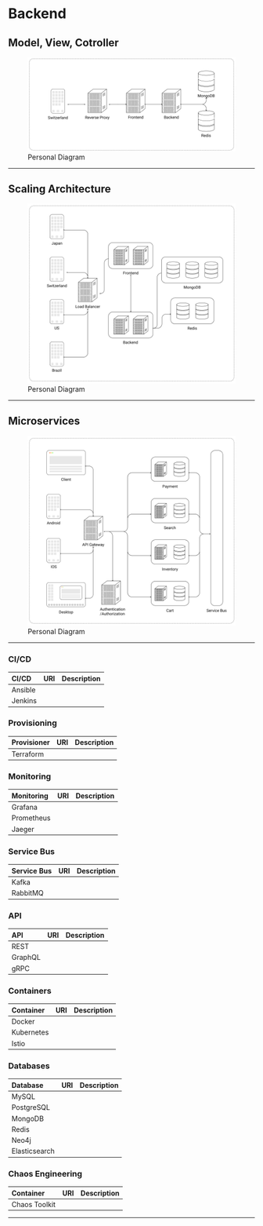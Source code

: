 # Backend

## Model, View, Cotroller

<figure>
  <img src="../../images/MVC.png" alt="MVC architecture"/>
  <figcaption>Personal Diagram</figcaption>
</figure>

<hr/>

## Scaling Architecture

<figure>
  <img src="../../images/ScallingInfrastructure.png" alt="scaling architecture"/>
  <figcaption>Personal Diagram</figcaption>
</figure>

<hr/>

## Microservices

<figure>
  <img src="../../images/Microservices.png" alt="microservices architecture"/>
  <figcaption>Personal Diagram</figcaption>
</figure>

<hr/>

### CI/CD

| CI/CD   | URI | Description |
| :------ | :-: | :---------- |
| Ansible |     |             |
| Jenkins |     |             |

### Provisioning

| Provisioner | URI | Description |
| :---------- | :-: | :---------- |
| Terraform   |     |             |

### Monitoring

| Monitoring | URI | Description |
| :--------- | :-: | :---------- |
| Grafana    |     |             |
| Prometheus |     |             |
| Jaeger     |     |             |

### Service Bus

| Service Bus | URI | Description |
| :---------- | :-: | :---------- |
| Kafka       |     |             |
| RabbitMQ    |     |             |

### API

| API     | URI | Description |
| :------ | :-: | :---------- |
| REST    |     |             |
| GraphQL |     |             |
| gRPC    |     |             |

### Containers

| Container  | URI | Description |
| :--------- | :-: | :---------- |
| Docker     |     |             |
| Kubernetes |     |             |
| Istio      |     |             |

### Databases

| Database      | URI | Description |
| :------------ | :-: | :---------- |
| MySQL         |     |             |
| PostgreSQL    |     |             |
| MongoDB       |     |             |
| Redis         |     |             |
| Neo4j         |     |             |
| Elasticsearch |     |             |

### Chaos Engineering

| Container     | URI | Description |
| :------------ | :-: | :---------- |
| Chaos Toolkit |     |             |

<hr/>
